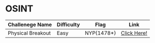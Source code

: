 # OSINT

| Challenege Name | Difficulty | Flag                     | Link                                                                                                      |
|-----------------|------------|--------------------------|-----------------------------------------------------------------------------------------------------------|
| Physical Breakout      | Easy     | NYP{1478\*} | [Click Here!](https://github.com/hoemw/CTF-Writeups/blob/main/NYP-MAYCTF-2022/Web/Physical_breakout.md )   |
